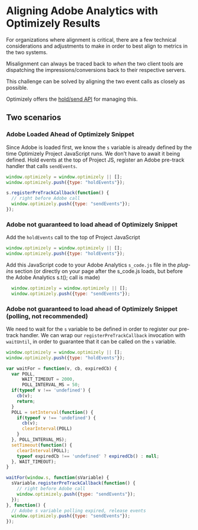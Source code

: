 # Aligning Adobe Analytics with Optimizely Results
For organizations where alignment is critical, there are a few technical considerations and adjustments to make in order to best align to metrics in the two systems.

Misalignment can always be traced back to _when_ the two client tools are dispatching the impressions/conversions back to their respective servers. 

This challenge can be solved by aligning the two event calls as closely as possible. 

Optimizely offers the [hold/send API](https://help.optimizely.com/Set_Up_Optimizely/Control_the_timing_of_Optimizely_X_Web_Event_dispatch_with_holdEvents_and_sendEvents) for managing this.

## Two scenarios

### Adobe Loaded Ahead of Optimizely Snippet

Since Adobe is loaded first, we know the `s` variable is already defined by the time Optimizely Project JavaScript runs. We don't have to await it being defined. Hold events at the top of Project JS, register an Adobe pre-track handler that calls `sendEvents`.

```javascript
window.optimizely = window.optimizely || [];
window.optimizely.push({type: "holdEvents"});

s.registerPreTrackCallback(function() {
  // right before Adobe call
  window.optimizely.push({type: "sendEvents"});
});
```

### Adobe not guaranteed to load ahead of Optimizely Snippet

Add the `holdEvents` call to the top of Project JavaScript

```javascript
window.optimizely = window.optimizely || [];
window.optimizely.push({type: "holdEvents"});
```

Add this JavaScript code to your Adobe Analytics `s_code.js` file in the *plug-ins* section (or directly on your page after the s_code.js loads, but before the Adobe Analytics s.t(); call is made)

```javascript
  window.optimizely = window.optimizely || [];
  window.optimizely.push({type: "sendEvents"});
```

### Adobe not guaranteed to load ahead of Optimizely Snippet (polling, not recommended)

We need to wait for the `s` variable to be defined in order to register our pre-track handler. We can wrap our `registerPreTrackCallback` invocation with `waitUntil`, in order to guarantee that it can be called on the `s` variable.

```javascript
window.optimizely = window.optimizely || [];
window.optimizely.push({type: "holdEvents"});

var waitFor = function(v, cb, expiredCb) {
  var POLL, 
      WAIT_TIMEOUT = 2000, 
      POLL_INTERVAL_MS = 50;
  if(typeof v !== 'undefined') {
    cb(v);
    return;
  }
  POLL = setInterval(function() {
    if(typeof v !== 'undefined') {
      cb(v);
      clearInterval(POLL)
    }
  }, POLL_INTERVAL_MS);
  setTimeout(function() {
    clearInterval(POLL);
    typeof expiredCb !== 'undefined' ? expiredCb() : null;
  }, WAIT_TIMEOUT);
}

waitFor(window.s, function(sVariable) {
  sVariable.registerPreTrackCallback(function() {
    // right before Adobe call
    window.optimizely.push({type: "sendEvents"});
  });
}, function() {
  // Adobe s variable polling expired, release events
  window.optimizely.push({type: "sendEvents"});
});
```


